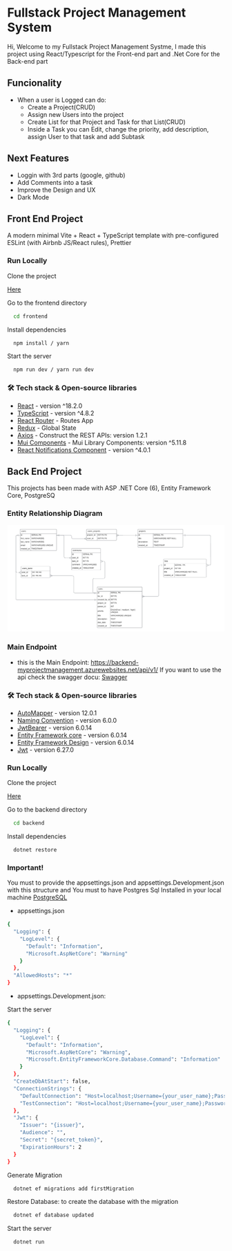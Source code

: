
# Fullstack Project Management System
Hi, Welcome to my Fullstack Project Management Systme, I made this project using React/Typescript for the Front-end part and .Net Core for the Back-end part

## Funcionality
* When a user is Logged can do:
    * Create a Project(CRUD)
    * Assign new Users into the project
    * Create List for that Project and Task for that List(CRUD)
    * Inside a Task you can Edit, change the priority, add description, assign User to that task and add Subtask

## Next Features
* Loggin with 3rd parts (google, github)
* Add Comments into a task
* Improve the Design and UX
* Dark Mode

## Front End Project
A modern minimal Vite + React + TypeScript template with pre-configured ESLint (with Airbnb JS/React rules), Prettier

### Run Locally

Clone the project

[Here](https://github.com/DanielMM161/FullStack-ProjectManagement/archive/refs/heads/main.zip) 

Go to the frontend directory

```bash
  cd frontend
```

Install dependencies

```bash
  npm install / yarn
```

Start the server

```bash
  npm run dev / yarn run dev
```
### 🛠 Tech stack & Open-source libraries
- [React](https://github.com/facebook/react) - version ^18.2.0
- [TypeScript](https://github.com/Microsoft/TypeScript) - version ^4.8.2
- [React Router](https://github.com/remix-run/react-router#readme) - Routes App
- [Redux](https://github.com/reduxjs/redux) - Global State
- [Axios](https://github.com/axios/axios) - Construct the REST APIs: version 1.2.1
- [Mui Components](https://mui.com/material-ui/getting-started/installation/) - Mui Library Components: version ^5.11.8
- [React Notifications Component](https://github.com/teodosii/react-notifications-component) - version ^4.0.1


## Back End Project
This projects has been made with  ASP .NET Core (6), Entity Framework Core, PostgreSQ

### Entity Relationship Diagram
![Database ERD](images/ERdiagram.png)

### Main Endpoint
* this is the Main Endpoint: https://backend-myprojectmanagement.azurewebsites.net/api/v1/
If you want to use the api check the swagger docu: [Swagger](https://backend-myprojectmanagement.azurewebsites.net/index.html)

### 🛠 Tech stack & Open-source libraries
- [AutoMapper](https://www.nuget.org/packages/automapper/) - version 12.0.1
- [Naming Convention](https://www.nuget.org/packages/EFCore.NamingConventions) - version 6.0.0
- [JwtBearer](https://www.nuget.org/packages/Microsoft.AspNetCore.Authentication.JwtBearer) - version 6.0.14
- [Entity Framework core](https://www.nuget.org/packages/Microsoft.EntityFrameworkCore) - version 6.0.14
- [Entity Framework Design](https://www.nuget.org/packages/Microsoft.EntityFrameworkCore.Design/) - version 6.0.14
- [Jwt](https://www.nuget.org/packages/System.IdentityModel.Tokens.Jwt/) - version 6.27.0

### Run Locally

Clone the project

[Here](https://github.com/DanielMM161/FullStack-ProjectManagement/archive/refs/heads/main.zip) 

Go to the backend directory

```bash
  cd backend
```

Install dependencies

```bash
  dotnet restore
```

### Important!
You must to provide the appsettings.json and appsettings.Development.json with this structure
and You must to have Postgres Sql Installed in your local machine [PostgreSQL](https://www.postgresql.org/download/)

- appsettings.json
```bash
{
  "Logging": {
    "LogLevel": {
      "Default": "Information",
      "Microsoft.AspNetCore": "Warning"
    }
  },
  "AllowedHosts": "*"
}
```
- appsettings.Development.json:

Start the server
```bash
{
  "Logging": {
    "LogLevel": {
      "Default": "Information",
      "Microsoft.AspNetCore": "Warning",
      "Microsoft.EntityFrameworkCore.Database.Command": "Information"
    }
  },
  "CreateDbAtStart": false,
  "ConnectionStrings": {
    "DefaultConnection": "Host=localhost;Username={your_user_name};Password={your_password};Database=projectManagement",
    "TestConnection": "Host=localhost;Username={your_user_name};Password={your_password};Database=projectManagement"
  },
  "Jwt": {
    "Issuer": "{issuer}",
    "Audience": "",
    "Secret": "{secret_token}",
    "ExpirationHours": 2
  }
}
```

Generate Migration
```bash
  dotnet ef migrations add firstMigration
```

Restore Database: to create the database with the migration
```bash
  dotnet ef database updated
```

Start the server
```bash
  dotnet run
```
